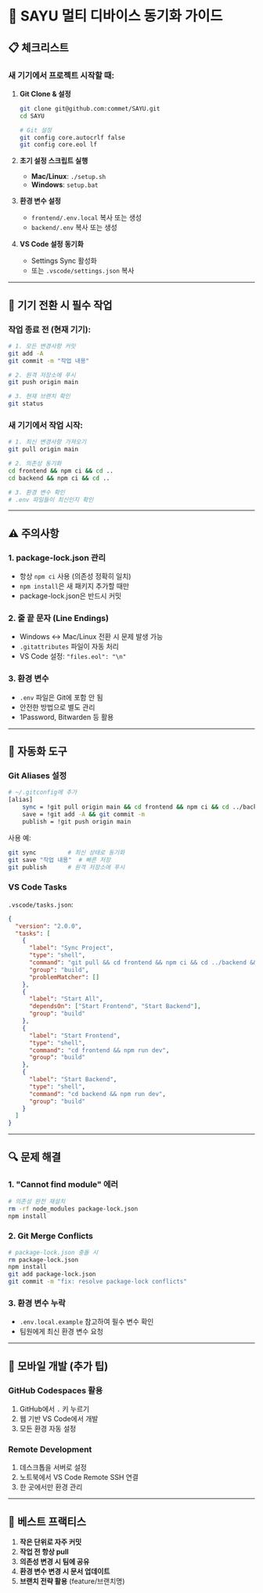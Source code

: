 # 🔄 SAYU 멀티 디바이스 동기화 가이드

## 📋 체크리스트

### 새 기기에서 프로젝트 시작할 때:

1. **Git Clone & 설정**
   ```bash
   git clone git@github.com:commet/SAYU.git
   cd SAYU
   
   # Git 설정
   git config core.autocrlf false
   git config core.eol lf
   ```

2. **초기 설정 스크립트 실행**
   - **Mac/Linux**: `./setup.sh`
   - **Windows**: `setup.bat`

3. **환경 변수 설정**
   - `frontend/.env.local` 복사 또는 생성
   - `backend/.env` 복사 또는 생성

4. **VS Code 설정 동기화**
   - Settings Sync 활성화
   - 또는 `.vscode/settings.json` 복사

---

## 🔧 기기 전환 시 필수 작업

### 작업 종료 전 (현재 기기):
```bash
# 1. 모든 변경사항 커밋
git add -A
git commit -m "작업 내용"

# 2. 원격 저장소에 푸시
git push origin main

# 3. 현재 브랜치 확인
git status
```

### 새 기기에서 작업 시작:
```bash
# 1. 최신 변경사항 가져오기
git pull origin main

# 2. 의존성 동기화
cd frontend && npm ci && cd ..
cd backend && npm ci && cd ..

# 3. 환경 변수 확인
# .env 파일들이 최신인지 확인
```

---

## ⚠️ 주의사항

### 1. **package-lock.json 관리**
- 항상 `npm ci` 사용 (의존성 정확히 일치)
- `npm install`은 새 패키지 추가할 때만
- package-lock.json은 반드시 커밋

### 2. **줄 끝 문자 (Line Endings)**
- Windows ↔ Mac/Linux 전환 시 문제 발생 가능
- `.gitattributes` 파일이 자동 처리
- VS Code 설정: `"files.eol": "\n"`

### 3. **환경 변수**
- `.env` 파일은 Git에 포함 안 됨
- 안전한 방법으로 별도 관리
- 1Password, Bitwarden 등 활용

---

## 🚀 자동화 도구

### Git Aliases 설정
```bash
# ~/.gitconfig에 추가
[alias]
    sync = !git pull origin main && cd frontend && npm ci && cd ../backend && npm ci && cd ..
    save = !git add -A && git commit -m
    publish = !git push origin main
```

사용 예:
```bash
git sync         # 최신 상태로 동기화
git save "작업 내용"  # 빠른 저장
git publish      # 원격 저장소에 푸시
```

### VS Code Tasks
`.vscode/tasks.json`:
```json
{
  "version": "2.0.0",
  "tasks": [
    {
      "label": "Sync Project",
      "type": "shell",
      "command": "git pull && cd frontend && npm ci && cd ../backend && npm ci",
      "group": "build",
      "problemMatcher": []
    },
    {
      "label": "Start All",
      "dependsOn": ["Start Frontend", "Start Backend"],
      "group": "build"
    },
    {
      "label": "Start Frontend",
      "type": "shell",
      "command": "cd frontend && npm run dev",
      "group": "build"
    },
    {
      "label": "Start Backend", 
      "type": "shell",
      "command": "cd backend && npm run dev",
      "group": "build"
    }
  ]
}
```

---

## 🔍 문제 해결

### 1. "Cannot find module" 에러
```bash
# 의존성 완전 재설치
rm -rf node_modules package-lock.json
npm install
```

### 2. Git Merge Conflicts
```bash
# package-lock.json 충돌 시
rm package-lock.json
npm install
git add package-lock.json
git commit -m "fix: resolve package-lock conflicts"
```

### 3. 환경 변수 누락
- `.env.local.example` 참고하여 필수 변수 확인
- 팀원에게 최신 환경 변수 요청

---

## 📱 모바일 개발 (추가 팁)

### GitHub Codespaces 활용
1. GitHub에서 `.` 키 누르기
2. 웹 기반 VS Code에서 개발
3. 모든 환경 자동 설정

### Remote Development
1. 데스크톱을 서버로 설정
2. 노트북에서 VS Code Remote SSH 연결
3. 한 곳에서만 환경 관리

---

## 🎯 베스트 프랙티스

1. **작은 단위로 자주 커밋**
2. **작업 전 항상 pull**
3. **의존성 변경 시 팀에 공유**
4. **환경 변수 변경 시 문서 업데이트**
5. **브랜치 전략 활용** (feature/브랜치명)
